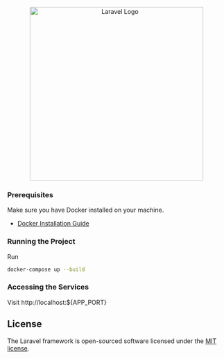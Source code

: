 <p align="center"><a href="https://laravel.com" target="_blank"><img src="https://raw.githubusercontent.com/laravel/art/master/logo-lockup/5%20SVG/2%20CMYK/1%20Full%20Color/laravel-logolockup-cmyk-red.svg" width="400" alt="Laravel Logo"></a></p>

### Prerequisites

Make sure you have Docker installed on your machine.

- [Docker Installation Guide](https://docs.docker.com/get-docker/)

### Running the Project
Run
   ```bash
   docker-compose up --build
   ```

### Accessing the Services
Visit http://localhost:${APP_PORT}

## License

The Laravel framework is open-sourced software licensed under the [MIT license](https://opensource.org/licenses/MIT).
